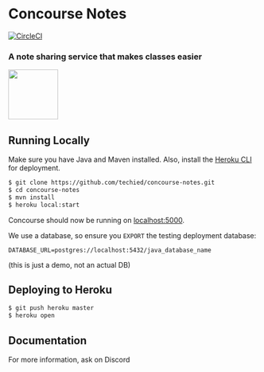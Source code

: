 # Concourse Notes

[![CircleCI](https://circleci.com/gh/heroku/java-getting-started.svg?style=svg)](https://circleci.com/gh/heroku/java-getting-started)
### A note sharing service that makes classes easier

<a href="https://testing.concoursenotes.com/"><img src="https://testing.concoursenotes.com/img/logoCircleColor.png" width="100" height="100"></a>


## Running Locally

Make sure you have Java and Maven installed.  Also, install the [Heroku CLI](https://cli.heroku.com/) for deployment.

```sh
$ git clone https://github.com/techied/concourse-notes.git
$ cd concourse-notes
$ mvn install
$ heroku local:start
```

Concourse should now be running on [localhost:5000](http://localhost:5000/).

We use a database, so ensure you `EXPORT` the testing deployment database:

```
DATABASE_URL=postgres://localhost:5432/java_database_name
```
(this is just a demo, not an actual DB)

## Deploying to Heroku

```sh
$ git push heroku master
$ heroku open
```

## Documentation

For more information, ask on Discord
